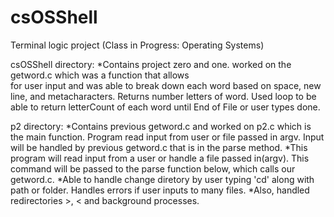 # csOSShell
Terminal logic project (Class in Progress: Operating Systems)

csOSShell directory: 
*Contains project zero and one. worked on the getword.c which was a function that allows  
for user input and was able to break down each word based on space, new line, and metacharacters. Returns number 
letters of word. Used loop to be able to return letterCount of each word until End of File or user types done.

p2 directory: 
*Contains previous getword.c and worked on p2.c which is the main function. Program read input from user
or file passed in argv. Input will be handled by previous getword.c that is in the parse method.
*This program will read input from a user or handle a file passed in(argv). This command will be passed to the parse function below, which calls our getword.c. 
*Able to handle change diretory by user typing 'cd' along with path or folder. 
Handles errors if user inputs to many files. 
*Also, handled redirectories >, < and background processes.

